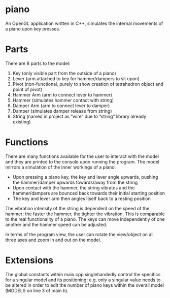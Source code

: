 # piano
An OpenGL application written in C++, simulates the internal movements of a piano upon key presses.

<h1>Parts</h1>
There are 8 parts to the model:
<ol>
  <li>Key (only visible part from the outside of a piano)</li>
  <li>Lever (arm attached to key for hammer/dampers to sit upon)</li>
  <li>Pivot (non-functional, purely to show creation of tetrahedron object and point of pivot)</li>
  <li>Hammer Arm (arm to connect lever to hammer)</li>
  <li>Hammer (simulates hammer contact with string)</li>
  <li>Damper Arm (arm to connect lever to damper)</li>
  <li>Damper (simulates damper release from string)</li>
  <li>String (named in project as “wire” due to “string” library already existing)</li>
</ol>

<h1>Functions</h1>
There are many functions available for the user to interact with the model and they are printed to the console upon running the program. The model mirrors a simulation of the inner workings of a piano:
<ul>
  <li>Upon pressing a piano key, the key and lever angle upwards, pushing the hammer/damper upwards towards/away from the string
  <li>Upon contact with the hammer, the string vibrates and the hammer/dampers are bounced back towards their initial starting position</li> 
  <li>The key and lever arm then angles itself back to a resting position
</ul>

The vibration intensity of the string is dependent on the speed of the hammer; the faster the hammer, the tighter the vibration. This is comparable to the real functionality of a piano. The keys can move independently of one another and the hammer speed can be adjusted.

In terms of the program view, the user can rotate the view/object on all three axes and zoom in and out on the model.

<h1>Extensions</h1>
The global constants within main.cpp singlehandedly control the specifics for a singular model and its positioning; e.g. only a singular value needs to be altered in order to edit the number of piano keys within the overall model (MODELS on line 3 of main.h).
